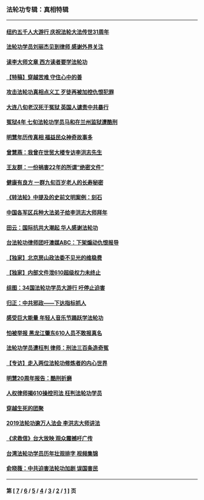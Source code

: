 ### 法轮功专辑：真相特辑
---
#### [纽约五千人大游行 庆祝法轮大法传世31周年](../../pages/nf4389/n13995110.md?07250430) 
#### [法轮功学员刘丽杰见到律师 感谢外界关注](../../pages/nf4389/n13927012.md?07250430) 
#### [读李大师文章 西方读者要学法轮功](../../pages/nf4389/n13925142.md?07250430) 
#### [【特稿】穿越苦难 守住心中的善](../../pages/nf4389/n13784979.md?07250430) 
#### [攻击法轮功真相点义工 歹徒再被加控仇恨犯罪](../../pages/nf4389/n13601019.md?07250430) 
#### [大连八旬老汉死于冤狱 英国人谴责中共暴行](../../pages/nf4389/n13480118.md?07250430) 
#### [冤狱4年 七旬法轮功学员马和在兰州监狱遭酷刑](../../pages/nf4389/n13304688.md?07250430) 
#### [明慧年历传真相 福益民众神奇故事多](../../pages/nf4389/n13294545.md?07250430) 
#### [曾慧燕：我曾在世贸大楼专访李洪志先生](../../pages/nf4389/n12898729.md?07250430) 
#### [王友群：一份祸害22年的所谓“绝密文件”](../../pages/nf4389/n12871750.md?07250430) 
#### [健康有良方 一群九旬百岁老人的长寿秘密](../../pages/nf4389/n12847475.md?07250430) 
#### [《转法轮》中提及的史前文明案例：刻石](../../pages/nf4389/n12758577.md?07250430) 
#### [中国各军区兵种大法弟子给李洪志大师拜年](../../pages/nf4389/n12750047.md?07250430) 
#### [田云：国际抗共大潮起 华人感谢法轮功](../../pages/nf4389/n12357708.md?07250430) 
#### [台法轮功律师团吁澳媒ABC：下架煽动仇恨报导](../../pages/nf4389/n12279917.md?07250430) 
#### [【独家】北京房山政法委不见光的维稳费](../../pages/nf4389/n12031979.md?07250430) 
#### [【独家】内部文件泄610超级权力未终止](../../pages/nf4389/n12023895.md?07250430) 
#### [组图：34国法轮功学员大游行 吁停止迫害](../../pages/nf4389/n11492658.md?07250430) 
#### [归正：中共邪政——下达指标抓人](../../pages/nf4389/n11474770.md?07250430) 
#### [感受巨大能量 年轻人音乐节踊跃学法轮功](../../pages/nf4389/n11441981.md?07250430) 
#### [怕被举报 黑龙江肇东610人员不敢报真名](../../pages/nf4389/n11436499.md?07250430) 
#### [法轮功学员遭枉判 律师：刑法三百条造奇冤](../../pages/nf4389/n11433943.md?07250430) 
#### [【专访】走入两位法轮功修炼者的内心世界](../../pages/nf4389/n11415623.md?07250430) 
#### [明慧20周年报告：酷刑折磨](../../pages/nf4389/n11387954.md?07250430) 
#### [人权律师揭610操控司法 枉判法轮功学员](../../pages/nf4389/n11313370.md?07250430) 
#### [穿越生死的团聚](../../pages/nf4389/n11258922.md?07250430) 
#### [2019法轮功逾万人法会 李洪志大师讲法](../../pages/nf4389/n11265303.md?07250430) 
#### [《求救信》台大放映 观众震撼吁广传](../../pages/nf4389/n10922251.md?07250430) 
#### [台湾法轮功学员历年壮观排字 视频集锦](../../pages/nf4389/n10878789.md?07250430) 
#### [俞晓薇：中共迫害法轮功加剧 误国害民](../../pages/nf4389/n10859260.md?07250430) 

---
#### 第 [ [7](./7.md?07250430) / [6](./6.md?07250430) / [5](./5.md?07250430) / [4](./4.md?07250430) / [3](./3.md?07250430) / [2](./2.md?07250430) / [1](./1.md?07250430) ] 页
